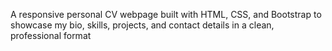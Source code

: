 A responsive personal CV webpage built with HTML, CSS, and Bootstrap to showcase my bio, skills, projects, and contact details in a clean, professional format
